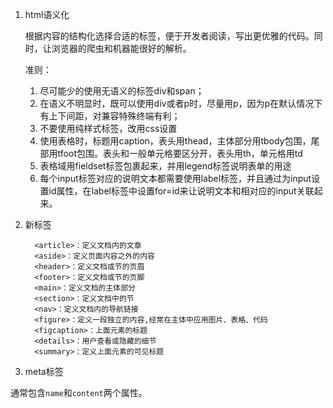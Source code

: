 1. html语义化

    根据内容的结构化选择合适的标签，便于开发者阅读，写出更优雅的代码。同时，让浏览器的爬虫和机器能很好的解析。

    准则：

      1. 尽可能少的使用无语义的标签div和span；
      2. 在语义不明显时，既可以使用div或者p时，尽量用p，因为p在默认情况下有上下间距，对兼容特殊终端有利；
      3. 不要使用纯样式标签，改用css设置
      4. 使用表格时，标题用caption，表头用thead，主体部分用tbody包围，尾部用tfoot包围。表头和一般单元格要区分开，表头用th，单元格用td
      5. 表格域用fieldset标签包裹起来，并用legend标签说明表单的用途
      6. 每个input标签对应的说明文本都需要使用label标签，并且通过为input设置id属性，在label标签中设置for=id来让说明文本和相对应的input关联起来。

2. 新标签

    ```
      <article>：定义文档内的文章
      <aside>：定义页面内容之外的内容
      <header>：定义文档或节的页眉
      <footer>：定义文档或节的页脚
      <main>：定义文档的主体部分
      <section>：定义文档中的节
      <nav>：定义文档内的导航链接
      <figure>：定义一段独立的内容,经常在主体中应用图片、表格、代码
      <figcaption>：上面元素的标题
      <details>：用户查看或隐藏的细节
      <summary>：定义上面元素的可见标题
    ```

3. meta标签

通常包含`name`和`content`两个属性。